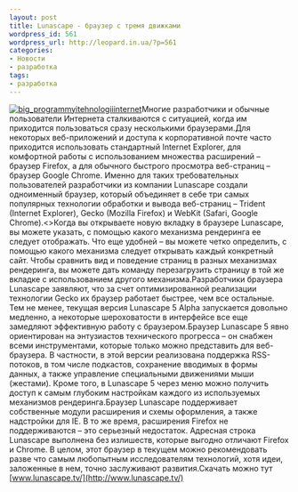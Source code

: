 ```yaml
---
layout: post
title: Lunascape - браузер с тремя движками
wordpress_id: 561
wordpress_url: http://leopard.in.ua/?p=561
categories:
- Новости
- разработка
tags:
- разработка
---
```

[![](http://leopard.in.ua/wp-content/uploads/2008/11/big_programmyitehnologiiinternet.jpg "big_programmyitehnologiiinternet")](http://leopard.in.ua/wp-content/uploads/2008/11/big_programmyitehnologiiinternet.jpg)Многие разработчики и обычные пользователи Интернета сталкиваются с ситуацией, когда им приходится пользоваться сразу несколькими браузерами.Для некоторых веб-приложений и доступа к корпоративной почте часто приходится использовать стандартный Internet Explorer, для комфортной работы с использованием множества расширений – браузер Firefox, а для обычного быстрого просмотра веб-страниц – браузер Google Chrome. Именно для таких требовательных пользователей разработчики из компании Lunascape создали одноименный браузер, который объединяет в себе три самых популярных технологии обработки и вывода веб-страниц – Trident (Internet Explorer), Gecko (Mozilla Firefox) и WebKit (Safari, Google Chrome).<>Когда вы открываете новую вкладку в браузере Lunascape, вы можете указать, с помощью какого механизма рендеринга ее следует отображать. Что еще удобней – вы можете четко определить, с помощью какого механизма следует открывать каждый конкретный сайт. Чтобы сравнить вид и поведение страниц в разных механизмах рендеринга, вы можете дать команду перезагрузить страницу в той же вкладке с использованием другого механизма.<!--more-->Разработчики браузера Lunascape заявляют, что за счет оптимизированной реализации технологии Gecko их браузер работает быстрее, чем все остальные. Тем не менее, текущая версия Lunascape 5 Alpha запускается довольно медленно, а некоторые шероховатости в интерфейсе все еще замедляют эффективную работу с браузером.Браузер Lunascape 5 явно ориентирован на энтузиастов технического прогресса – он снабжен всеми инструментами, которые только можно представить для веб-браузера. В частности, в этой версии реализована поддержка RSS-потоков, в том числе подкастов, сохранение вводимых в формы данных, а также управление специальными движениями мыши (жестами). Кроме того, в Lunascape 5 через меню можно получить доступ к самым глубоким настройкам каждого из используемых механизмов рендеринга.Браузер Lunascape поддерживает собственные модули расширения и схемы оформления, а также надстройки для IE. В то же время, расширения Firefox не поддерживаются – это серьезный недостаток. Адресная строка Lunascape выполнена без излишеств, которые выгодно отличают Firefox и Chrome. В целом, этот браузер в текущем можно рекомендовать разве что самым любопытным исследователям технологий, хотя идеи, заложенные в нем, точно заслуживают развития.Скачать можно тут [www.lunascape.tv/](http://www.lunascape.tv/)
